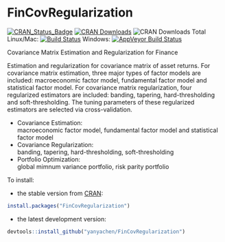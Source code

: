# FinCovRegularization

[![CRAN_Status_Badge](http://www.r-pkg.org/badges/version/FinCovRegularization)](http://cran.r-project.org/package=FinCovRegularization)
[![CRAN Downloads](http://cranlogs.r-pkg.org/badges/FinCovRegularization)](http://cran.r-project.org/package=FinCovRegularization)
![CRAN Downloads Total](http://cranlogs.r-pkg.org/badges/grand-total/FinCovRegularization?color=brightgreen)
Linux/Mac: [![Build Status](https://travis-ci.org/yanyachen/FinCovRegularization.svg)](https://travis-ci.org/yanyachen/FinCovRegularization)
Windows: [![AppVeyor Build Status](https://ci.appveyor.com/api/projects/status/github/yanyachen/FinCovRegularization?branch=master&svg=true)](https://ci.appveyor.com/project/yanyachen/FinCovRegularization)

Covariance Matrix Estimation and Regularization for Finance  

Estimation and regularization for covariance matrix of asset returns. For covariance matrix estimation, three major types of factor models are included: macroeconomic factor model, fundamental factor model and statistical factor model. For covariance matrix regularization, four regularized estimators are included: banding, tapering, hard-thresholding and soft-thresholding. The tuning parameters of these regularized estimators are selected via cross-validation.  
 
* Covariance Estimation:  
macroeconomic factor model, fundamental factor model and statistical factor model  
* Covariance Regularization:  
banding, tapering, hard-thresholding, soft-thresholding  
* Portfolio Optimization:  
global mimnum variance portfolio, risk parity portfolio  

To install:  
* the stable version from [CRAN](http://cran.r-project.org/web/packages/FinCovRegularization/index.html):  
```r
install.packages("FinCovRegularization")
```

* the latest development version:  
```r
devtools::install_github("yanyachen/FinCovRegularization")
```
